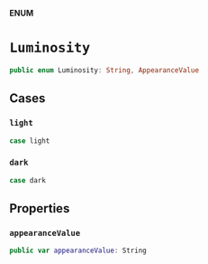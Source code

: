 **ENUM**

# `Luminosity`

```swift
public enum Luminosity: String, AppearanceValue
```

## Cases
### `light`

```swift
case light
```

### `dark`

```swift
case dark
```

## Properties
### `appearanceValue`

```swift
public var appearanceValue: String
```
